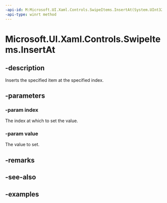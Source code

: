 ```yaml
---
-api-id: M:Microsoft.UI.Xaml.Controls.SwipeItems.InsertAt(System.UInt32,Microsoft.UI.Xaml.Controls.SwipeItem)
-api-type: winrt method
---
```


<!-- Method syntax.
public void SwipeItems.InsertAt(UInt32 index, SwipeItem value)
-->

# Microsoft.UI.Xaml.Controls.SwipeItems.InsertAt

## -description

Inserts the specified item at the specified index.

## -parameters

### -param index

The index at which to set the value.

### -param value

The value to set.

## -remarks

## -see-also

## -examples

